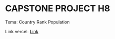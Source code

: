 # CAPSTONE PROJECT H8
Tema: Country Rank Population

Link vercel: [Link](https://capstone-project-h8-wahyu-hariyadi-nurdin.vercel.app/)
